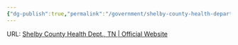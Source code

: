 ```yaml
---
{"dg-publish":true,"permalink":"/government/shelby-county-health-department/","noteIcon":"","created":"2025-05-20T10:31:33.215-05:00"}
---
```



URL: [Shelby County Health Dept., TN | Official Website](https://shelbytnhealth.com/)
